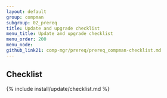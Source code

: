 ```yaml
---
layout: default
group: compman
subgroup: 02_prereq
title: Update and upgrade checklist
menu_title: Update and upgrade checklist
menu_order: 200
menu_node: 
github_link21: comp-mgr/prereq/prereq_compman-checklist.md
---
```


## Checklist
{% include install/update/checklist.md %}